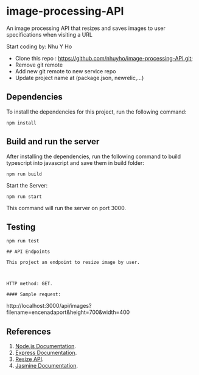 # image-processing-API
An image processing API that resizes and saves images to user specifications when visiting a URL

Start coding by: Nhu Y Ho 

- Clone this repo : https://github.com/nhuyho/image-processing-API.git;
- Remove git remote
- Add new git remote to new service repo
- Update project name at (package.json, newrelic,...)

## Dependencies 

To install the dependencies for this project, run the following command: 
```
npm install
```

## Build and run the server
After installing the dependencies, run the following command to build typescript into javascript and save them in build folder:

```
npm run build
```

Start the Server:
```
npm run start
```
This command will run the server  on port 3000. 

## Testing
```
npm run test

## API Endpoints 

This project an endpoint to resize image by user.



HTTP method: GET. 

#### Sample request:
```
http://localhost:3000/api/images?filename=encenadaport&height=700&width=400


## References

1. [Node.js Documentation](https://nodejs.org/docs/latest-v12.x/api/). 
2. [Express Documentation](https://expressjs.com/en/5x/api.html). 
3. [Resize API](https://sharp.pixelplumbing.com/api-resize).
4. [Jasmine Documentation](https://jasmine.github.io/).
